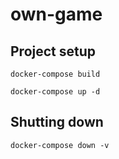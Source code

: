 # own-game

## Project setup
```
docker-compose build

docker-compose up -d

```
## Shutting down

```
docker-compose down -v
```

